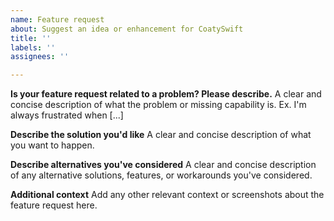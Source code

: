 ```yaml
---
name: Feature request
about: Suggest an idea or enhancement for CoatySwift
title: ''
labels: ''
assignees: ''

---
```


<!--*************************************************************************************************
To expedite issue processing please search open and closed issues before submitting a new one.
Existing issues often contain information about workarounds, resolution, or progress updates.
**************************************************************************************************-->

**Is your feature request related to a problem? Please describe.**
A clear and concise description of what the problem or missing capability is. Ex. I'm always frustrated when [...]

**Describe the solution you'd like**
A clear and concise description of what you want to happen.

**Describe alternatives you've considered**
A clear and concise description of any alternative solutions, features, or workarounds you've considered.

**Additional context**
Add any other relevant context or screenshots about the feature request here.
